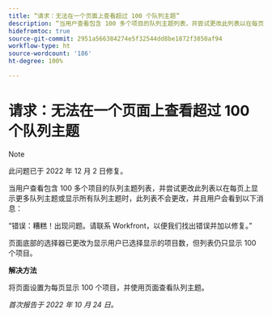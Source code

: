 ```yaml
---
title: “请求：无法在一个页面上查看超过 100 个队列主题”
description: “当用户查看包含 100 多个项目的队列主题列表，并尝试更改此列表以在每页上显示更多队列主题或显示所有队列主题时，此列表不会更改，并且用户会看到一条错误消息。”
hidefromtoc: true
source-git-commit: 2951a566384274e5f32544dd8be1872f3850af94
workflow-type: ht
source-wordcount: '186'
ht-degree: 100%

---
```



# 请求：无法在一个页面上查看超过 100 个队列主题

>[!NOTE]
>
>此问题已于 2022 年 12 月 2 日修复。

当用户查看包含 100 多个项目的队列主题列表，并尝试更改此列表以在每页上显示更多队列主题或显示所有队列主题时，此列表不会更改，并且用户会看到以下消息：

“错误：糟糕！出现问题。请联系 Workfront，以便我们找出错误并加以修复。”

页面底部的选择器已更改为显示用户已选择显示的项目数，但列表仍只显示 100 个项目。

**解决方法**

将页面设置为每页显示 100 个项目，并使用页面查看队列主题。

_首次报告于 2022 年 10 月 24 日。_

